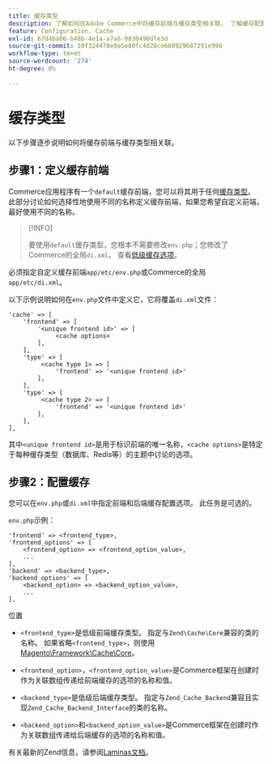 ```yaml
---
title: 缓存类型
description: 了解如何在Adobe Commerce中将缓存前端与缓存类型相关联。 了解缓存配置和管理技术。
feature: Configuration, Cache
exl-id: 67d4ba06-b48b-4e1a-a7a8-9830490dfe3d
source-git-commit: 10f324478e9a5e80fc4d28ce680929687291e990
workflow-type: tm+mt
source-wordcount: '274'
ht-degree: 0%

---
```


# 缓存类型

以下步骤逐步说明如何将缓存前端与缓存类型相关联。

## 步骤1：定义缓存前端

Commerce应用程序有一个`default`缓存前端，您可以将其用于任何[缓存类型](../cli/manage-cache.md#clean-and-flush-cache-types)。 此部分讨论如何选择性地使用不同的名称定义缓存前端，如果您希望自定义前端，最好使用不同的名称。

>[!INFO]
>
>要使用`default`缓存类型，您根本不需要修改`env.php`；您修改了Commerce的全局`di.xml`。 查看[低级缓存选项](cache-options.md)。

必须指定自定义缓存前端`app/etc/env.php`或Commerce的全局`app/etc/di.xml`。

以下示例说明如何在`env.php`文件中定义它，它将覆盖`di.xml`文件：

```php?start_inline=1
'cache' => [
    'frontend' => [
        '<unique frontend id>' => [
             <cache options>
        ],
    ],
    'type' => [
         <cache type 1> => [
             'frontend' => '<unique frontend id>'
        ],
    ],
    'type' => [
         <cache type 2> => [
             'frontend' => '<unique frontend id>'
        ],
    ],
],
```

其中`<unique frontend id>`是用于标识前端的唯一名称，`<cache options>`是特定于每种缓存类型（数据库、Redis等）的主题中讨论的选项。

## 步骤2：配置缓存

您可以在`env.php`或`di.xml`中指定前端和后端缓存配置选项。 此任务是可选的。

`env.php`示例：

```php?start_inline=1
'frontend' => <frontend_type>,
'frontend_options' => [
    <frontend_option> => <frontend_option_value>,
    ...
],
'backend' => <backend_type>,
'backend_options' => [
    <backend_option> => <backend_option_value>,
    ...
],
```

位置

- `<frontend_type>`是低级前端缓存类型。 指定与`Zend\Cache\Core`兼容的类的名称。
如果省略`<frontend_type>`，则使用[Magento\Framework\Cache\Core](https://github.com/magento/magento2/blob/2.4/lib/internal/Magento/Framework/Cache/Core.php)。

- `<frontend_option>`，`<frontend_option_value>`是Commerce框架在创建时作为关联数组传递给前端缓存的选项的名称和值。
- `<backend_type>`是低级后端缓存类型。 指定与`Zend_Cache_Backend`兼容且实现`Zend_Cache_Backend_Interface`的类的名称。
- `<backend_option>`和`<backend_option_value>`是Commerce框架在创建时作为关联数组传递给后端缓存的选项的名称和值。

有关最新的Zend信息，请参阅[Laminas文档](https://docs.laminas.dev/)。

